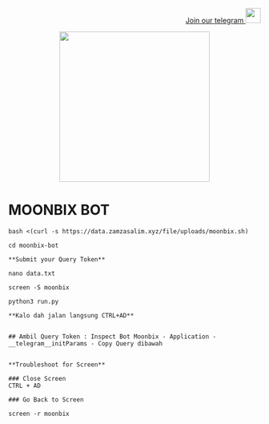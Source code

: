 <p style="font-size:14px" align="right">
<a href="https://t.me/airdropasc" target="_blank">Join our telegram <img src="https://user-images.githubusercontent.com/50621007/183283867-56b4d69f-bc6e-4939-b00a-72aa019d1aea.png" width="30"/></a>
</p>

<p align="center">
  <img height="300" height="auto" src="https://user-images.githubusercontent.com/109174478/209359981-dc19b4bf-854d-4a2a-b803-2547a7fa43f2.jpg">
</p>

# MOONBIX BOT
```
bash <(curl -s https://data.zamzasalim.xyz/file/uploads/moonbix.sh)
```
```
cd moonbix-bot
```
```
**Submit your Query Token**
```
```
nano data.txt
```
```
screen -S moonbix
```
```
python3 run.py
```
```
**Kalo dah jalan langsung CTRL+AD**


## Ambil Query Token : Inspect Bot Moonbix - Application - __telegram__initParams - Copy Query dibawah


**Troubleshoot for Screen**

### Close Screen 
CTRL + AD

### Go Back to Screen
```
```
screen -r moonbix
```
```
